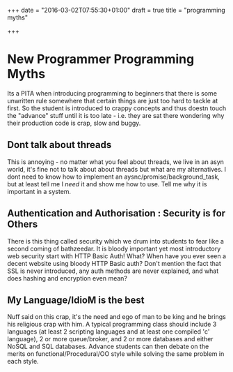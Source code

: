 +++
date = "2016-03-02T07:55:30+01:00"
draft = true
title = "programming myths"

+++

# New Programmer Programming Myths

Its a PITA when introducing programming to beginners that there is some unwritten rule somewhere that certain things are just too hard to tackle at first. So the student is introduced to crappy concepts and thus doestn touch the "advance" stuff until it is too late - i.e. they are sat there wondering why their production code is crap, slow and buggy.

## Dont talk about threads
This is annoying - no matter what you feel about threads, we live in an asyn world, it's fine not to talk about about threads but what are my alternatives. I dont need to know how to implement an aysnc/promise/background_task, but at least tell me I *need* it and show me how to use. Tell me why it is important in a system.

## Authentication and Authorisation : Security is for Others
There is this thing called security which we drum into students to fear like a second coming of bathzeedar. It is bloody important yet most introductory web security start with HTTP Basic Auth! What? When have you ever seen a decent website using bloody HTTP Basic auth? Don't mention the fact that SSL is never introduced, any auth methods are never explained, and what does hashing and encryption even mean?

## My Language/IdioM is the best
Nuff said on this crap, it's the need and ego of man to be king and he brings his religious crap with him. A typical programming class should include 3 languages (at least 2 scripting languages and at least one compiled 'c' language), 2 or more queue/broker, and 2 or more databases and either NoSQL and SQL databases. Advance students can then debate on the merits on functional/Procedural/OO style while solving the same problem in each style.
